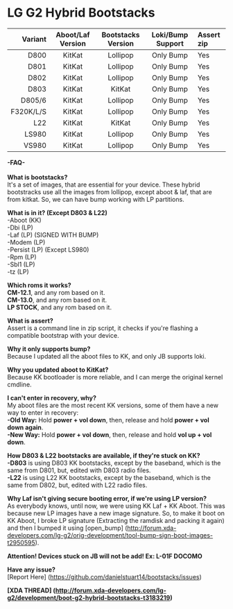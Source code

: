 LG G2 Hybrid Bootstacks
========================

Variant   | Aboot/Laf Version | Bootstacks Version | Loki/Bump Support | Assert zip
---------:|:-----------------:|:------------------:|:-----------------:|:-----------
D800      | KitKat 	          | Lollipop           | Only Bump		     | Yes  	    
D801      | KitKat   	        | Lollipop           | Only Bump		     | Yes  	    
D802      | KitKat	   	      | Lollipop           | Only Bump 		  	 | Yes 		    
D803      | KitKat	   	      | KitKat             | Only Bump 		 	   | Yes 		    
D805/6    | KitKat	   	      | Lollipop           | Only Bump 		 	   | Yes 		    
F320K/L/S | KitKat     	      | Lollipop           | Only Bump		   	 | Yes  	    
L22       | KitKat  	   	    | KitKat             | Only Bump		   	 | Yes		    
LS980     | KitKat  	   	    | Lollipop           | Only Bump		   	 | Yes		    
VS980     | KitKat 	   	      | Lollipop           | Only Bump		   	 | Yes 		    

<b>-FAQ-</b> <br/> <br/>
<b>What is bootstacks?</b>  <br/>
It's a set of images, that are essential for your device. These hybrid bootstracks use all the images from lollipop, except aboot & laf, that are from kitkat. So, we can have bump working with LP partitions.

<b>What is in it? (Except D803 & L22)</b><br/>
-Aboot (KK)<br/>
-Dbi (LP)<br/>
-Laf (LP) (SIGNED WITH BUMP)<br/>
-Modem (LP)<br/>
-Persist (LP) (Except LS980)<br/>
-Rpm (LP)<br/>
-Sbl1  (LP)<br/>
-tz (LP)<br/>

<b>Which roms it works?</b> <br/>
<b>CM-12.1</b>, and any rom based on it.<br/>
<b>CM-13.0</b>, and any rom based on it.<br/>
<b>LP STOCK</b>, and any rom based on it.<br/>

<b>What is assert?</b> <br/>
Assert is a command line in zip script, it checks if you're flashing a compatible bootstrap with your device.

<b>Why it only supports bump?</b> <br/>
Because I updated all the aboot files to KK, and only JB supports loki.

<b>Why you updated aboot to KitKat?</b> <br/>
Because KK bootloader is more reliable, and I can merge the original kernel cmdline.

<b>I can't enter in recovery, why?</b> <br/>
My aboot files are the most recent KK versions, some of them have a new way to enter in recovery:<br/>
<b>-Old Way:</b> Hold <b>power + vol down</b>, then, release and hold <b>power + vol down again</b>.<br/>
<b>-New Way:</b> Hold <b>power + vol down</b>, then, release and hold <b>vol up + vol down</b>.

<b>How D803 & L22 bootstacks are available, if they're stuck on KK?</b> <br/>
<b>-D803</b> is using D803 KK bootstacks, except by the baseband, which is the same from D801, but, edited with D803 radio files.<br/>
<b>-L22</b> is using L22 KK bootstacks, except by the baseband, which is the same from D802, but, edited with L22 radio files.

<b>Why Laf isn't giving secure booting error, if we're using LP version?</b> <br/>
As everybody knows, until now, we were using KK Laf + KK Aboot. This was because new LP images have a new image signature. So, to make it boot on KK Aboot, I broke LP signature (Extracting the ramdisk and packing it again) and then I bumped it using [open_bump] (http://forum.xda-developers.com/lg-g2/orig-development/tool-bump-sign-boot-images-t2950595).

<b>Attention! Devices stuck on JB will not be add! Ex: L-01F DOCOMO</b>

<b>Have any issue?</b> <br/>
[Report Here] (https://github.com/danielstuart14/bootstacks/issues)

<b>[XDA THREAD] (http://forum.xda-developers.com/lg-g2/development/boot-g2-hybrid-bootstacks-t3183219)</b>
